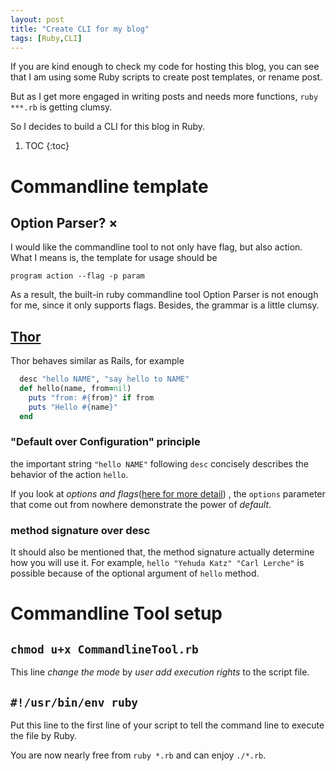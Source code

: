 ```yaml
---
layout: post
title: "Create CLI for my blog"
tags: [Ruby,CLI]
---
```


If you are kind enough to check my code for hosting this blog, you can see that I am using some Ruby scripts to create post templates, or rename post.

But as I get more engaged in writing posts and needs more functions, `ruby ***.rb` is getting clumsy.

So I decides to build a CLI for this blog in Ruby.

1. TOC
{:toc}

# Commandline template

## Option Parser? ×

I would like the commandline tool to not only have flag, but also action. 
What I means is, the template for usage should be

`program action --flag -p param`

As a result, the built-in ruby commandline tool Option Parser is not enough for me, since it only supports flags.
Besides, the grammar is a little clumsy.
 

## [Thor](http://whatisthor.com/)

Thor behaves similar as Rails, for example

```ruby
  desc "hello NAME", "say hello to NAME"
  def hello(name, from=nil)
    puts "from: #{from}" if from
    puts "Hello #{name}"
  end
```

### "Default over Configuration" principle

 the important string `"hello NAME"` following `desc` concisely describes the behavior of the action `hello`.
 
 If you look at *options and flags*([here for more detail](https://github.com/erikhuda/thor/wiki/Method-Options))
 , the `options` parameter that come out from nowhere demonstrate the power of *default*.
 

### method signature over desc 
 
It should also be mentioned that, the method signature actually determine how you will use it. 
For example, `hello "Yehuda Katz" "Carl Lerche"` is possible because of the optional argument of `hello` method.

# Commandline Tool setup

## `chmod u+x CommandlineTool.rb`

This line *change the mode* by *user add execution rights* to the script file. 

## `#!/usr/bin/env ruby`

Put this line to the first line of your script to tell the command line to execute the file by Ruby.

You are now nearly free from `ruby *.rb` and can enjoy `./*.rb`.





